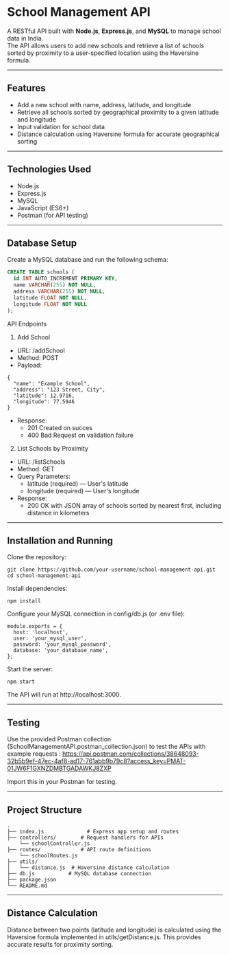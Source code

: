 # School Management API

A RESTful API built with **Node.js**, **Express.js**, and **MySQL** to manage school data in India.  
The API allows users to add new schools and retrieve a list of schools sorted by proximity to a user-specified location using the Haversine formula.

---

## Features

- Add a new school with name, address, latitude, and longitude
- Retrieve all schools sorted by geographical proximity to a given latitude and longitude
- Input validation for school data
- Distance calculation using Haversine formula for accurate geographical sorting

---

## Technologies Used

- Node.js
- Express.js
- MySQL
- JavaScript (ES6+)
- Postman (for API testing)

---

## Database Setup

Create a MySQL database and run the following schema:

```sql
CREATE TABLE schools (
  id INT AUTO_INCREMENT PRIMARY KEY,
  name VARCHAR(255) NOT NULL,
  address VARCHAR(255) NOT NULL,
  latitude FLOAT NOT NULL,
  longitude FLOAT NOT NULL
);
```

API Endpoints
1. Add School
- URL: /addSchool
- Method: POST
- Payload:

```
{
  "name": "Example School",
  "address": "123 Street, City",
  "latitude": 12.9716,
  "longitude": 77.5946
}
```
- Response:
  - 201 Created on succes
  - 400 Bad Request on validation failure

2. List Schools by Proximity
- URL: /listSchools
- Method: GET
- Query Parameters:
  - latitude (required) — User's latitude
  - longitude (required) — User's longitude
- Response:
  - 200 OK with JSON array of schools sorted by nearest first, including distance in kilometers
 
---

## Installation and Running

Clone the repository:
```
git clone https://github.com/your-username/school-management-api.git
cd school-management-api
```

Install dependencies:
```
npm install
```

Configure your MySQL connection in config/db.js (or .env file):
```
module.exports = {
  host: 'localhost',
  user: 'your_mysql_user',
  password: 'your_mysql_password',
  database: 'your_database_name',
};
```

Start the server:
```
npm start
```
The API will run at http://localhost:3000.

---

## Testing
Use the provided Postman collection (SchoolManagementAPI.postman_collection.json) to test the APIs with example requests : 
https://api.postman.com/collections/38648093-32b5b9ef-47ec-4af8-ad17-761abb9b79c8?access_key=PMAT-01JW6F1GXNZDMBTGADAWKJ8ZXP

Import this in your Postman for testing.


---

## Project Structure

```
.
├── index.js              # Express app setup and routes
├── controllers/        # Request handlers for APIs
    └── schoolController.js
├── routes/             # API route definitions
    └── schoolRoutes.js 
├── utils/
│   └── distance.js  # Haversine distance calculation
├── db.js           # MySQL database connection
├── package.json
└── README.md
```

--- 

## Distance Calculation
Distance between two points (latitude and longitude) is calculated using the Haversine formula implemented in utils/getDistance.js. This provides accurate results for proximity sorting.


